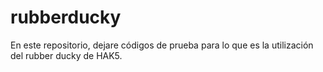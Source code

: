 # rubberducky

En este repositorio, dejare códigos de prueba para lo que es la utilización del rubber ducky de HAK5.

